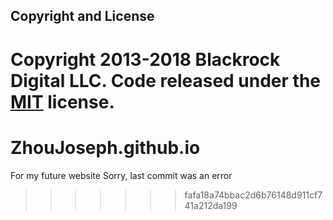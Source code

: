 ## Copyright and License

Copyright 2013-2018 Blackrock Digital LLC. Code released under the [MIT](https://github.com/BlackrockDigital/startbootstrap-resume/blob/gh-pages/LICENSE) license.
=======
# ZhouJoseph.github.io
For my future website
Sorry, last commit was an error
>>>>>>> fafa18a74bbac2d6b76148d911cf741a212da199
